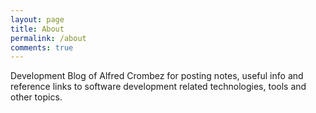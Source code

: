 ```yaml
---
layout: page
title: About
permalink: /about
comments: true
---
```


<div class="row justify-content-between">
<div class="col-md-8 pr-5">

<p>Development Blog of Alfred Crombez for posting notes, useful info and reference links to software development related technologies, tools and other topics.</p>

</div>
</div>

